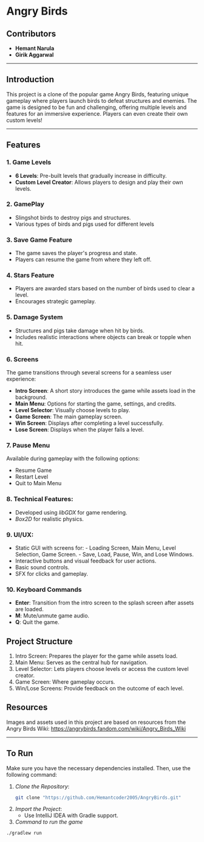 # Angry Birds 

## Contributors
- **Hemant Narula**  
- **Girik Aggarwal**

---

## Introduction  
This project is a clone of the popular game Angry Birds, featuring unique gameplay where players launch birds to defeat structures and enemies. The game is designed to be fun and challenging, offering multiple levels and features for an immersive experience. Players can even create their own custom levels!

---

## Features  

### 1. **Game Levels**  
- **6 Levels**: Pre-built levels that gradually increase in difficulty.  
- **Custom Level Creator**: Allows players to design and play their own levels.  

### 2. **GamePlay**
- Slingshot birds to destroy pigs and structures.
- Various types of birds and pigs used for different levels

### 3. **Save Game Feature**  
- The game saves the player's progress and state.  
- Players can resume the game from where they left off.  

### 4. **Stars Feature**  
- Players are awarded stars based on the number of birds used to clear a level.  
- Encourages strategic gameplay.  

### 5. **Damage System**  
- Structures and pigs take damage when hit by birds.  
- Includes realistic interactions where objects can break or topple when hit.  

### 6. **Screens**  
The game transitions through several screens for a seamless user experience:  
- **Intro Screen**: A short story introduces the game while assets load in the background.  
- **Main Menu**: Options for starting the game, settings, and credits.  
- **Level Selector**: Visually choose levels to play.  
- **Game Screen**: The main gameplay screen.  
- **Win Screen**: Displays after completing a level successfully.  
- **Lose Screen**: Displays when the player fails a level.  

### 7. **Pause Menu**  
Available during gameplay with the following options:  
- Resume Game  
- Restart Level  
- Quit to Main Menu  
### 8. **Technical Features**:
- Developed using *libGDX* for game rendering.
- *Box2D* for realistic physics.

### 9. **UI/UX**:
- Static GUI with screens for:
        - Loading Screen, Main Menu, Level Selection, Game Screen.
        - Save, Load, Pause, Win, and Lose Windows.
- Interactive buttons and visual feedback for user actions.
- Basic sound controls.
- SFX for clicks and gameplay.

### 10. **Keyboard Commands**  
- **Enter**: Transition from the intro screen to the splash screen after assets are loaded.  
- **M**: Mute/unmute game audio.  
- **Q**: Quit the game.  


## Project Structure
1. Intro Screen: Prepares the player for the game while assets load.  
2. Main Menu: Serves as the central hub for navigation.  
3. Level Selector: Lets players choose levels or access the custom level creator.  
4. Game Screen: Where gameplay occurs.  
5. Win/Lose Screens: Provide feedback on the outcome of each level.  


## Resources
Images and assets used in this project are based on resources from the Angry Birds Wiki:
https://angrybirds.fandom.com/wiki/Angry_Birds_Wiki

---

## To Run  
Make sure you have the necessary dependencies installed. Then, use the following command:  

1. *Clone the Repository*:
   ```bash
   git clone "https://github.com/Hemantcoder2005/AngryBirds.git"


2. *Import the Project*:
    - Use IntelliJ IDEA with Gradle support.
3. *Command to run the game*
```bash
./gradlew run
